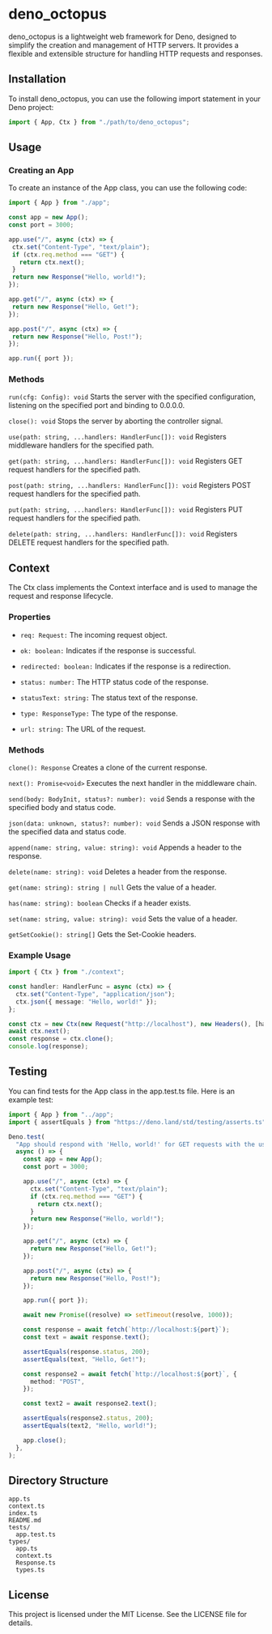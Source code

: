 # deno_octopus 

deno_octopus is a lightweight web framework for Deno, designed to simplify the creation and management of HTTP servers. It provides a flexible and extensible structure for handling HTTP requests and responses.

## Installation

To install deno_octopus, you can use the following import statement in your Deno project:

```ts
import { App, Ctx } from "./path/to/deno_octopus";
```

## Usage

### Creating an App
 To create an instance of the App class, you can use the following code:

 ```ts
 import { App } from "./app";

const app = new App();
const port = 3000;

app.use("/", async (ctx) => {
  ctx.set("Content-Type", "text/plain");
  if (ctx.req.method === "GET") {
    return ctx.next();
  }
  return new Response("Hello, world!");
});

app.get("/", async (ctx) => {
  return new Response("Hello, Get!");
});

app.post("/", async (ctx) => {
  return new Response("Hello, Post!");
});

app.run({ port });
```

### Methods
`run(cfg: Config): void`
Starts the server with the specified configuration, listening on the specified port and binding to 0.0.0.0.

`close(): void` Stops the server by aborting the controller signal.

`use(path: string, ...handlers: HandlerFunc[]): void`
Registers middleware handlers for the specified path.

`get(path: string, ...handlers: HandlerFunc[]): void`
Registers GET request handlers for the specified path.

`post(path: string, ...handlers: HandlerFunc[]): void`
Registers POST request handlers for the specified path.

`put(path: string, ...handlers: HandlerFunc[]): void`
Registers PUT request handlers for the specified path.

`delete(path: string, ...handlers: HandlerFunc[]): void`
Registers DELETE request handlers for the specified path.

## Context

The Ctx class implements the Context interface and is used to manage the request and response lifecycle.

### Properties
- `req: Request:` The incoming request object.

- `ok: boolean:` Indicates if the response is successful.

- `redirected: boolean:` Indicates if the response is a redirection.

- `status: number:` The HTTP status code of the response.

- `statusText: string:` The status text of the response.

- `type: ResponseType:` The type of the response.

- `url: string:` The URL of the request.

### Methods

`clone(): Response`
Creates a clone of the current response.

`next(): Promise<void>`
Executes the next handler in the middleware chain.

`send(body: BodyInit, status?: number): void`
Sends a response with the specified body and status code.

`json(data: unknown, status?: number): void`
Sends a JSON response with the specified data and status code.

`append(name: string, value: string): void`
Appends a header to the response.

`delete(name: string): void`
Deletes a header from the response.

`get(name: string): string | null`
Gets the value of a header.

`has(name: string): boolean`
Checks if a header exists.

`set(name: string, value: string): void`
Sets the value of a header.

`getSetCookie(): string[]`
Gets the Set-Cookie headers.

### Example Usage

```ts
import { Ctx } from "./context";

const handler: HandlerFunc = async (ctx) => {
  ctx.set("Content-Type", "application/json");
  ctx.json({ message: "Hello, world!" });
};

const ctx = new Ctx(new Request("http://localhost"), new Headers(), [handler]);
await ctx.next();
const response = ctx.clone();
console.log(response);
```

## Testing
You can find tests for the App class in the app.test.ts file. Here is an example test:

```ts 
import { App } from "../app";
import { assertEquals } from "https://deno.land/std/testing/asserts.ts";

Deno.test(
  "App should respond with 'Hello, world!' for GET requests with the use method",
  async () => {
    const app = new App();
    const port = 3000;

    app.use("/", async (ctx) => {
      ctx.set("Content-Type", "text/plain");
      if (ctx.req.method === "GET") {
        return ctx.next();
      }
      return new Response("Hello, world!");
    });

    app.get("/", async (ctx) => {
      return new Response("Hello, Get!");
    });

    app.post("/", async (ctx) => {
      return new Response("Hello, Post!");
    });

    app.run({ port });

    await new Promise((resolve) => setTimeout(resolve, 1000));

    const response = await fetch(`http://localhost:${port}`);
    const text = await response.text();

    assertEquals(response.status, 200);
    assertEquals(text, "Hello, Get!");

    const response2 = await fetch(`http://localhost:${port}`, {
      method: "POST",
    });

    const text2 = await response2.text();

    assertEquals(response2.status, 200);
    assertEquals(text2, "Hello, world!");

    app.close();
  },
);
```
## Directory Structure
```
app.ts
context.ts
index.ts
README.md
tests/
  app.test.ts
types/
  app.ts
  context.ts
  Response.ts
  types.ts
```

## License
This project is licensed under the MIT License. See the LICENSE file for details.